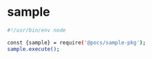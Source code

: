 # sample

```bash
#!/usr/bin/env node

const {sample} = require('@pocs/sample-pkg');
sample.execute();
```
